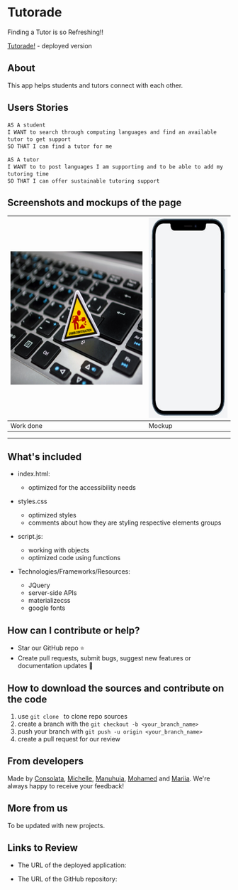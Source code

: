 # Tutorade
Finding a Tutor is so Refreshing!!

[Tutorade!](https://github.com/Conso97/Tutorade) - deployed version

## About

 This app helps students and tutors connect with each other.

## Users Stories

```
AS A student
I WANT to search through computing languages and find an available tutor to get support 
SO THAT I can find a tutor for me
```

```
AS A tutor
I WANT to to post languages I am supporting and to be able to add my tutoring time
SO THAT I can offer sustainable tutoring support
```

## Screenshots and mockups of the page

| <img src="assets/images/pixels.jpg" width="450" height="300" alt="Appear soon"/>| <img src="assets/images/mock.jpeg" width="250" height="450" alt="Mockup"/> |
| --- | --- |
|  Work done | Mockup |

---

## What's included

- index.html:
    - optimized for the accessibility needs

- styles.css
  - optimized styles
  - comments about how they are styling respective elements groups
  
- script.js:
  - working with objects
  - optimized code using functions

- Technologies/Frameworks/Resources:
  - JQuery
  - server-side APIs
  - materializecss
  - google fonts
  

## How can I contribute or help?
- Star our GitHub repo :star:
- Create pull requests, submit bugs, suggest new features or documentation updates :wrench:


## How to download the sources and contribute on the code
1. use ```git clone ``` to clone repo sources
2. create a branch with the ```git checkout -b <your_branch_name>```
3. push your branch with ```git push -u origin <your_branch_name>``` 
4. create a pull request for our review

## From developers
Made by [Consolata](https://github.com/Conso97), [Michelle](https://github.com/michellecoder), [Manuhuia](https://github.com/), [Mohamed](https://github.com/MohamedMesahel) and [Mariia](https://github.com/MaryVPie).
We're always happy to receive your feedback!

## More from us
To be updated with new projects.

## Links to Review
- The URL of the deployed application:

- The URL of the GitHub repository: 